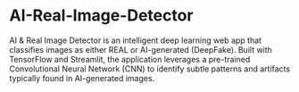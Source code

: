 # AI-Real-Image-Detector
AI &amp; Real Image Detector is an intelligent deep learning web app that classifies images as either REAL or AI-generated (DeepFake). Built with TensorFlow and Streamlit, the application leverages a pre-trained Convolutional Neural Network (CNN) to identify subtle patterns and artifacts typically found in AI-generated images.
